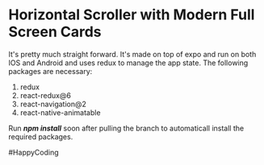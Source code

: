 # Horizontal Scroller with Modern Full Screen Cards
It's pretty much straight forward. It's made on top of expo and run on both IOS and Android and uses redux to manage the app state.
The following packages are necessary:
  1. redux
  2. react-redux@6
  3. react-navigation@2
  4. react-native-animatable

Run ***npm install*** soon after pulling the branch to automaticall install the required packages.

#HappyCoding







